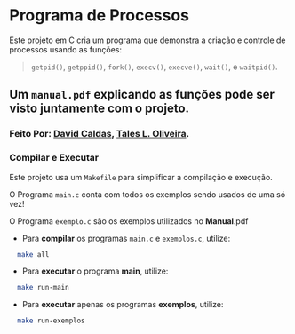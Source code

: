 # Programa de Processos

Este projeto em C cria um programa que demonstra a criação e controle de processos usando as funções:

> `getpid()`, `getppid()`, `fork()`, `execv()`, `execve()`, `wait()`, e `waitpid()`.

## Um `manual.pdf` explicando as funções pode ser visto juntamente com o projeto.

### Feito Por: [David Caldas](https://github.com/caldasdv), [Tales L. Oliveira](https://github.com/TalesLimaOliveira).


### Compilar e Executar

Este projeto usa um `Makefile` para simplificar a compilação e execução. 

O Programa `main.c` conta com todos os exemplos sendo usados de uma só vez!

O Programa `exemplo.c` são os exemplos utilizados no **Manual**.pdf

- Para **compilar** os programas `main.c` e `exemplos.c`, utilize:
```bash
  make all
```

- Para **executar** o programa **main**, utilize:
```bash
  make run-main
```

- Para **executar** apenas os programas **exemplos**, utilize:
```bash
  make run-exemplos
```
